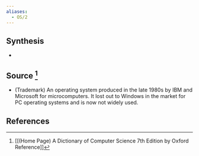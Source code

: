 ```yaml
---
aliases:
  - OS/2
---
```

## Synthesis
- 
## Source [^1]
- (Trademark) An operating system produced in the late 1980s by IBM and Microsoft for microcomputers. It lost out to Windows in the market for PC operating systems and is now not widely used.
## References

[^1]: [[(Home Page) A Dictionary of Computer Science 7th Edition by Oxford Reference]]